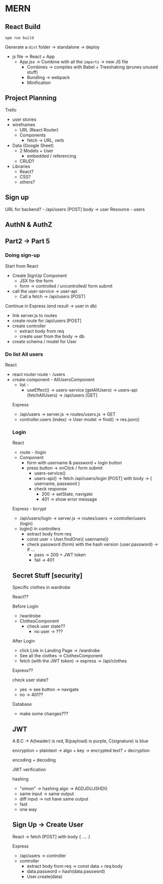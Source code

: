 # MERN

## React Build

`npm run build`

Generate a `dist` folder -> standalone -> deploy

- js file -> React + App
  - App.jsx -> Combine with all the `imports` -> new JS file
    - Combines -> compiles with Babel + Treeshaking (prunes unused stuff)
    - Bundling -> webpack
    - Minification

## Project Planning

Trello

- user stories
- wireframes
  - URL (React Router)
  - Components
    - fetch -> URL, verb
- Data (Google Sheet)
  - 2 Models + User
    - embedded / referencing
  - CRUD?
- Libraries
  - React?
  - CSS?
  - others?

## Sign up

URL for backend? - /api/users [POST] body -> user
Resource - users

## AuthN & AuthZ

## Part2 -> Part 5

### Doing sign-up

Start from React 
- Create SignUp Component
  - JSX for the form
  - form -> controlled / uncontrolled/ form submit
- call the user-service -> user-api
  - Call a fetch -> /api/users [POST]

Continue in Express (end result -> user in db)
- link server.js to routes
- create route for /api/users [POST]
- create controller 
  - extract body from req
  - create user from the body -> db
- create schema / model for User

### Do list All users

React
- react router route - /users
- create component - AllUsersComponent 
  - list - <ul> 
  - useEffect() -> users-service (getAllUsers) -> users-api (fetchAllUsers) -> /api/users [GET]

Express
- /api/users -> server.js -> routes/users.js -> GET 
- controller.users (index) -> User model -> find() -> res.json()

### Login 

React
- route - /login
- Component
  - form with username & password + login button
  - press button -> onClick / form submit
    - users-service()
    - users-api() -> fetch /api/users/login [POST] with body -> { username, password }
    - check response 
      - 200 -> setState, navigate
      - 401 -> show error message

Express - bcrypt
- /api/users/login -> server.js -> routes/users -> controller/users (login)
- login() in controllers
  - extract body from req
  - const user =  User.findOne({ username})
  - check password (form) with the hash version (user.password) -> if ... 
    - pass -> 200 + JWT token
    - fail -> 401

## Secret Stuff [security]

Specific clothes in wardrobe

React??

Before Login
- /wardrobe
- ClothesComponent
  - check user state??
    - no user -> ???


After Login
- click Link in Landing Page -> /wardrobe
- See all the clothes -> ClothesComponent
- fetch (with the JWT token) -> express -> /api/clothes 

Express??


check user state?
- yes -> see button -> navigate
- no -> 401?? 


Database
- make some changes??? 


## JWT

A.B.C -> A(header) is red, B(payload) is purple, C(signature) is blue

encryption = plaintext -> algo + key -> encrypted text? + decryption

encoding + decoding

JWT verification

hashing
- "simon" -> hashing algo -> AGDJDUJSHDG
- same input -> same output
- diff input -> not have same output
- fast
- one way

## Sign Up -> Create User

React -> fetch [POST] with body { ....  }

Express
  - /api/users -> controller
  - controller
    - extract body from req -> const data = req.body
    - data.password = hash(data.password)
    - User.create(data)